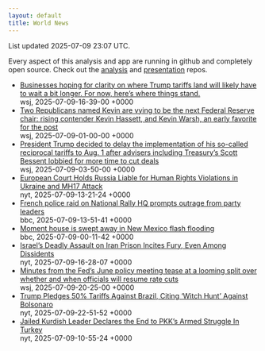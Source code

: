 ```yaml
---
layout: default
title: World News
---
```


<div markdown="0">
<div class="byline small text-muted">List updated <span class="datetime">2025-07-09 23:07 UTC</span>.</div>

<p>Every aspect of this analysis and app are running in github and completely open source. Check out the <a href="https://github.com/Castro-Media/Analysis">analysis</a> and <a href="https://github.com/Castro-Media/TopStoryReview.com">presentation</a> repos.</p>
<ul>
<li><a href='https://www.wsj.com/economy/trade/trump-tariffs-countries-goods-explained-b9878e1a'>Businesses hoping for clarity on where Trump tariffs land will likely have to wait a bit longer. For now, here&#8217;s where things stand.</a><div class='byline small text-muted'>wsj, <span class="datetime">2025-07-09-16-39-00 +0000</span></div></li>
<li><a href='https://www.wsj.com/economy/central-banking/trump-fed-chair-hassett-warsh-3373fe8e'>Two Republicans named Kevin are vying to be the next Federal Reserve chair: rising contender Kevin Hassett, and Kevin Warsh, an early favorite for the post</a><div class='byline small text-muted'>wsj, <span class="datetime">2025-07-09-01-00-00 +0000</span></div></li>
<li><a href='https://www.wsj.com/economy/trade/trump-tariffs-scott-bessent-trade-deals-cc76e43a'>President Trump decided to delay the implementation of his so-called reciprocal tariffs to Aug. 1 after advisers including Treasury&#8217;s Scott Bessent lobbied for more time to cut deals</a><div class='byline small text-muted'>wsj, <span class="datetime">2025-07-09-03-50-00 +0000</span></div></li>
<li><a href='https://www.nytimes.com/2025/07/09/world/europe/european-court-human-rights-russia-mh17-ukraine.html'>European Court Holds Russia Liable for Human Rights Violations in Ukraine and MH17 Attack</a><div class='byline small text-muted'>nyt, <span class="datetime">2025-07-09-13-21-24 +0000</span></div></li>
<li><a href='https://www.bbc.com/news/articles/ckg5kd04e1jo'>French police raid on National Rally HQ prompts outrage from party leaders</a><div class='byline small text-muted'>bbc, <span class="datetime">2025-07-09-13-51-41 +0000</span></div></li>
<li><a href='https://www.bbc.com/news/videos/cren2zq1y3qo'>Moment house is swept away in New Mexico flash flooding</a><div class='byline small text-muted'>bbc, <span class="datetime">2025-07-09-00-11-42 +0000</span></div></li>
<li><a href='https://www.nytimes.com/2025/07/06/world/middleeast/israel-iran-evin-prison.html'>Israel&#8217;s Deadly Assault on Iran Prison Incites Fury, Even Among Dissidents</a><div class='byline small text-muted'>nyt, <span class="datetime">2025-07-09-16-28-07 +0000</span></div></li>
<li><a href='https://www.wsj.com/economy/central-banking/june-fed-minutes-inflation-interest-rates-4911925c'>Minutes from the Fed&#8217;s June policy meeting tease at a looming split over whether and when officials will resume rate cuts</a><div class='byline small text-muted'>wsj, <span class="datetime">2025-07-09-20-25-00 +0000</span></div></li>
<li><a href='https://www.nytimes.com/2025/07/09/world/americas/brazil-trump-bolsonaro-lula-coup-tariff.html'>Trump Pledges 50% Tariffs Against Brazil, Citing &#8216;Witch Hunt&#8217; Against Bolsonaro</a><div class='byline small text-muted'>nyt, <span class="datetime">2025-07-09-22-51-52 +0000</span></div></li>
<li><a href='https://www.nytimes.com/2025/07/09/world/middleeast/turkey-pkk-kurdish-leader-ocalan-armed-struggle.html'>Jailed Kurdish Leader Declares the End to PKK&#8217;s Armed Struggle In Turkey</a><div class='byline small text-muted'>nyt, <span class="datetime">2025-07-09-10-55-24 +0000</span></div></li>
</ul>
</div>

